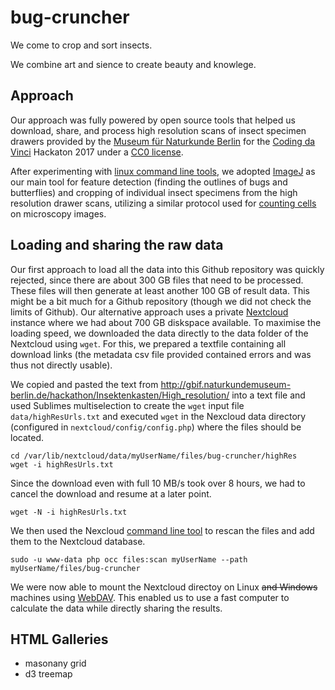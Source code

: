 # bug-cruncher

We come to crop and sort insects.

We combine art and sience to create beauty and knowlege.

## Approach

Our approach was fully powered by open source tools that helped us download, share, and process high resolution scans of insect specimen drawers provided by the [Museum für Naturkunde Berlin](https://www.naturkundemuseum.berlin) for the [Coding da Vinci](https://codingdavinci.de/daten/) Hackaton 2017 under a [CC0 license](https://wiki.creativecommons.org/wiki/CC0).

After experimenting with [linux command line tools](https://stackoverflow.com/questions/23888287/split-image-into-parts), we adopted [ImageJ](https://imagej.net) as our main tool for feature detection (finding the outlines of bugs and butterflies) and cropping of individual insect specimens from the high resolution drawer scans, utilizing a similar protocol used for [counting cells](https://www.youtube.com/watch?v=D1qBaFwuF4E) on microscopy images.

## Loading and sharing the raw data

Our first approach to load all the data into this Github repository was quickly rejected, since there are about 300 GB files that need to be processed. These files will then generate at least another 100 GB of result data. This might be a bit much for a Github repository (though we did not check the limits of Github). Our alternative approach uses a private [Nextcloud](https://nextcloud.com) instance where we had about 700 GB diskspace available. To maximise the loading speed, we downloaded the data directly to the data folder of the Nextcloud using `wget`. For this, we prepared a textfile containing all download links (the metadata csv file provided contained errors and was thus not directly usable).

We copied and pasted the text from http://gbif.naturkundemuseum-berlin.de/hackathon/Insektenkasten/High_resolution/ into a text file and used Sublimes multiselection to create the `wget` input file `data/highResUrls.txt` and  executed `wget` in the Nexcloud data directory (configured in `nextcloud/config/config.php`) where the files should be located.

```
cd /var/lib/nextcloud/data/myUserName/files/bug-cruncher/highRes
wget -i highResUrls.txt
```

Since the download even with full 10 MB/s took over 8 hours, we had to cancel the download and resume at a later point.

```
wget -N -i highResUrls.txt
```

We then used the Nexcloud [command line tool](https://docs.nextcloud.com/server/9/admin_manual/configuration_server/occ_command.html#file-operations-label) to rescan the files and add them to the Nextcloud database.

```
sudo -u www-data php occ files:scan myUserName --path myUserName/files/bug-cruncher
```

We were now able to mount the Nextcloud directoy on Linux ~~and Windows~~ machines using [WebDAV](https://en.wikipedia.org/wiki/WebDAV). This enabled us to use a fast computer to calculate the data while directly sharing the results.

## HTML Galleries

- masonany grid
- d3 treemap
